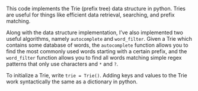 This code implements the Trie (prefix tree) data structure in python. Tries are useful for things like efficient data retrieval, searching, and prefix matching.

Along with the data structure implementation, I’ve also implemented two useful algorithms, namely `autocomplete` and `word_filter`. Given a Trie which contains some database of words, the `autocomplete` function allows you to find the most commonly used words starting with a certain prefix, and the `word_filter` function allows you to find all words matching simple regex patterns that only use characters and `*` and `?`.

To initialize a Trie, write `trie = Trie()`. Adding keys and values to the Trie work syntactically the same as a dictionary in python.
